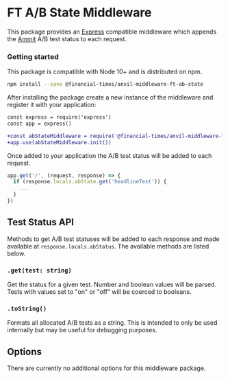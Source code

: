 # FT A/B State Middleware

This package provides an [Express] compatible middleware which appends the [Ammit] A/B test status to each request.

[Express]: https://expressjs.com/
[Ammit]: https://ammit.ft.com/


### Getting started

This package is compatible with Node 10+ and is distributed on npm.

```sh
npm install --save @financial-times/anvil-middleware-ft-ab-state
```

After installing the package create a new instance of the middleware and register it with your application:

```diff
const express = require('express')
const app = express()

+const abStateMiddleware = require('@financial-times/anvil-middleware-ft-ab-test')
+app.use(abStateMiddleware.init())
```

Once added to your application the A/B test status will be added to each request.

```js
app.get('/', (request, response) => {
  if (response.locals.abState.get('headlineTest')) {
    ...
  }
})
```


## Test Status API

Methods to get A/B test statuses will be added to each response and made available at `response.locals.abStatus`. The available methods are listed below.

### `.get(test: string)`

Get the status for a given test. Number and boolean values will be parsed. Tests with values set to "on" or "off" will be coerced to booleans.

### `.toString()`

Formats all allocated A/B tests as a string. This is intended to only be used internally but may be useful for debugging purposes.


## Options

There are currently no additional options for this middleware package.
